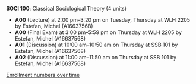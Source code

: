 **SOCI 100**: Classical Sociological Theory (4 units)

- **A00** (Lecture) at 2:00 pm–3:20 pm on Tuesday, Thursday at WLH 2205 by Estefan, Michel (A16637568)
- **A00** (Final Exam) at 3:00 pm–5:59 pm on Thursday at WLH 2205 by Estefan, Michel (A16637568)
- **A01** (Discussion) at 10:00 am–10:50 am on Thursday at SSB 101 by Estefan, Michel (A16637568)
- **A02** (Discussion) at 11:00 am–11:50 am on Thursday at SSB 101 by Estefan, Michel (A16637568)

[Enrollment numbers over time](./SOCI100.tsv)
